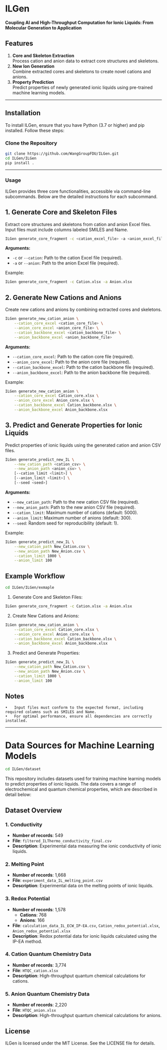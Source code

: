 # ILGen

**Coupling AI and High-Throughput Computation for Ionic Liquids: From Molecular Generation to Application**

## Features

1. **Core and Skeleton Extraction**  
   Process cation and anion data to extract core structures and skeletons.  
2. **New Ion Generation**  
   Combine extracted cores and skeletons to create novel cations and anions.  
3. **Property Prediction**  
   Predict properties of newly generated ionic liquids using pre-trained machine learning models.

---

## Installation

To install ILGen, ensure that you have Python (3.7 or higher) and pip installed. Follow these steps:

### Clone the Repository

```bash
git clone https://github.com/WangGroupFDU/ILGen.git
cd ILGen/ILGen
pip install .
```
---

### Usage

ILGen provides three core functionalities, accessible via command-line subcommands. Below are the detailed instructions for each subcommand.

## 1. Generate Core and Skeleton Files

Extract core structures and skeletons from cation and anion Excel files. Input files must include columns labeled SMILES and Name.

```bash
ILGen generate_core_fragment -c <cation_excel_file> -a <anion_excel_file>
```

**Arguments:**

- `-c` or `--cation`: Path to the cation Excel file (required).  
- `-a` or `--anion`: Path to the anion Excel file (required).  

Example:

```bash
ILGen generate_core_fragment -c Cation.xlsx -a Anion.xlsx
```

## 2. Generate New Cations and Anions

Create new cations and anions by combining extracted cores and skeletons.

```bash
ILGen generate_new_cation_anion \
    --cation_core_excel <cation_core_file> \
    --anion_core_excel <anion_core_file> \
    --cation_backbone_excel <cation_backbone_file> \
    --anion_backbone_excel <anion_backbone_file>
```

**Arguments:**

- `--cation_core_excel`: Path to the cation core file (required).  
- `--anion_core_excel`: Path to the anion core file (required).  
- `--cation_backbone_excel`: Path to the cation backbone file (required).  
- `--anion_backbone_excel`: Path to the anion backbone file (required).  

Example:
```bash
ILGen generate_new_cation_anion \
    --cation_core_excel Cation_core.xlsx \
    --anion_core_excel Anion_core.xlsx \
    --cation_backbone_excel Cation_backbone.xlsx \
    --anion_backbone_excel Anion_backbone.xlsx
```

## 3. Predict and Generate Properties for Ionic Liquids

Predict properties of ionic liquids using the generated cation and anion CSV files.

```bash
ILGen generate_predict_new_IL \
    --new_cation_path <cation_csv> \
    --new_anion_path <anion_csv> \
    [--cation_limit <limit>] \
    [--anion_limit <limit>] \
    [--seed <seed>]
```

**Arguments:**

- `--new_cation_path`: Path to the new cation CSV file (required).  
- `--new_anion_path`: Path to the new anion CSV file (required).  
- `--cation_limit`: Maximum number of cations (default: 5000).  
- `--anion_limit`: Maximum number of anions (default: 300).  
- `--seed`: Random seed for reproducibility (default: 1).  

Example:

```bash
ILGen generate_predict_new_IL \
    --new_cation_path New_Cation.csv \
    --new_anion_path New_Anion.csv \
    --cation_limit 1000 \
    --anion_limit 100
```

## Example Workflow

```bash
cd ILGen/ILGen/exmaple
```

1. Generate Core and Skeleton Files:
```bash
ILGen generate_core_fragment -c Cation.xlsx -a Anion.xlsx
```
2. Create New Cations and Anions:
```bash
ILGen generate_new_cation_anion \
    --cation_core_excel Cation_core.xlsx \
    --anion_core_excel Anion_core.xlsx \
    --cation_backbone_excel Cation_backbone.xlsx \
    --anion_backbone_excel Anion_backbone.xlsx
```
3. Predict and Generate Properties:
```bash
ILGen generate_predict_new_IL \
    --new_cation_path New_Cation.csv \
    --new_anion_path New_Anion.csv \
    --cation_limit 1000 \
    --anion_limit 100
```

## Notes
	•	Input files must conform to the expected format, including required columns such as SMILES and Name.
	•	For optimal performance, ensure all dependencies are correctly installed.

---

# Data Sources for Machine Learning Models

```bash
cd ILGen/dataset
```

This repository includes datasets used for training machine learning models to predict properties of ionic liquids. The data covers a range of electrochemical and quantum chemical properties, which are described in detail below:

## Dataset Overview

### **1. Conductivity**
- **Number of records**: 549
- **File**: `filtered_ILThermo_conductivity_final.csv`
- **Description**: Experimental data measuring the ionic conductivity of ionic liquids.

### **2. Melting Point**
- **Number of records**: 1,668
- **File**: `experiment_data_IL_melting_point.csv`
- **Description**: Experimental data on the melting points of ionic liquids.

### **3. Redox Potential**
- **Number of records**:  1,578 
  - **Cations**: 768  
  - **Anions**: 166  
- **File**: `calculation_data_IL_ECW_IP-EA.csv`, `Cation_redox_potential.xlsx`, `Anion_redox_potential.xlsx`
- **Description**: Redox potential data for ionic liquids calculated using the IP-EA method.

### **4. Cation Quantum Chemistry Data**
- **Number of records**: 3,774  
- **File**: `HTQC_cation.xlsx`  
- **Description**: High-throughput quantum chemical calculations for cations.

### **5. Anion Quantum Chemistry Data**
- **Number of records**: 2,220  
- **File**: `HTQC_anion.xlsx`  
- **Description**: High-throughput quantum chemical calculations for anions.

## License

ILGen is licensed under the MIT License. See the LICENSE file for details.

